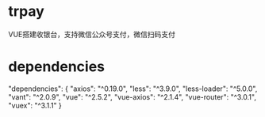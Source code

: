 # trpay
VUE搭建收银台，支持微信公众号支付，微信扫码支付
# dependencies
"dependencies": {
    "axios": "^0.19.0",
    "less": "^3.9.0",
    "less-loader": "^5.0.0",
    "vant": "^2.0.9",
    "vue": "^2.5.2",
    "vue-axios": "^2.1.4",
    "vue-router": "^3.0.1",
    "vuex": "^3.1.1"
}
